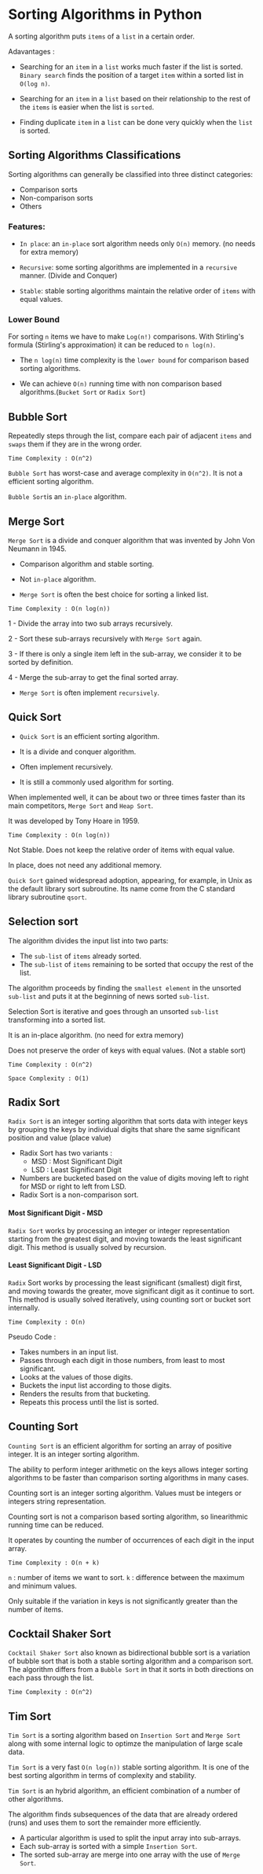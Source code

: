 # Sorting Algorithms in Python

A sorting algorithm puts `items` of a `list` in a certain order.

Adavantages : 

  - Searching for an `item` in a `list` works much faster if the list is sorted. `Binary search` finds the position of a target `item` within a sorted list in `O(log n)`.

  - Searching for an `item` in a `list` based on their relationship to the rest of the `items` is easier when the list is `sorted`.

  -  Finding duplicate `item` in a `list` can be done very quickly when the `list` is sorted.

## Sorting Algorithms Classifications
Sorting algorithms can generally be classified into three distinct categories:

  - Comparison sorts
  - Non-comparison sorts
  - Others


### Features:
- `In place`: an `in-place` sort algorithm needs only `O(n)` memory. (no needs for extra memory)

- `Recursive`: some sorting algorithms are implemented in a `recursive` manner. (Divide and Conquer)

- `Stable`: stable sorting algorithms maintain the relative order of `items` with equal values.

### Lower Bound

For sorting `n` items we have to make `Log(n!)` comparisons. With Stirling's formula (Stirling's approximation) it can be reduced to `n log(n)`.

- The `n log(n)` time complexity is the `lower bound` for comparison based sorting algorithms.

- We can achieve `O(n)` running time with non comparison based algorithms.(`Bucket Sort` or `Radix Sort`)

## Bubble Sort

Repeatedly steps through the list, compare each pair of adjacent `items` and `swaps` them if they are in the wrong order.

`Time Complexity : O(n^2)`

`Bubble Sort` has worst-case and average complexity in `O(n^2)`. It is not a efficient sorting algorithm.

`Bubble Sort`is an `in-place` algorithm.

## Merge Sort

`Merge Sort` is a divide and conquer algorithm that was invented by John Von Neumann in 1945.

- Comparison algorithm and stable sorting.

- Not `in-place` algorithm.

- `Merge Sort` is often the best choice for sorting a linked list.

`Time Complexity : O(n log(n))`

1 - Divide the array into two sub arrays recursively.

2 - Sort these sub-arrays recursively with `Merge Sort` again.

3 - If there is only a single item left in the sub-array, we consider it to be sorted by definition.

4 - Merge the sub-array to get the final sorted array.

- `Merge Sort` is often implement `recursively`.

## Quick Sort

- `Quick Sort` is an efficient sorting algorithm.

- It is a divide and conquer algorithm.

- Often implement recursively.

-  It is still a commonly used algorithm for sorting.

When implemented well, it can be about two or three times faster than its main competitors, `Merge Sort` and `Heap Sort`.

It was developed by Tony Hoare in 1959.

`Time Complexity : O(n log(n))`

Not Stable. Does not keep the relative order of items with equal value.

In place, does not need any additional memory.

`Quick Sort` gained widespread adoption, appearing, for example, in Unix as the default library sort subroutine. Its name come from the C standard library subroutine `qsort`.

## Selection sort

The algorithm divides the input list into two parts:
  - The `sub-list` of `items` already sorted.
  - The `sub-list` of `items` remaining to be sorted that occupy the rest of the list.

The algorithm proceeds by finding the `smallest element` in the unsorted `sub-list` and puts it at the beginning of news sorted `sub-list`.

Selection Sort is iterative and goes through an unsorted `sub-list` transforming into a sorted list.

It is an in-place algorithm. (no need for extra memory)

Does not preserve the order of keys with equal values. (Not a stable sort)

`Time Complexity : O(n^2)`

`Space Complexity : O(1)`

## Radix Sort

`Radix Sort` is an integer sorting algorithm that sorts data with integer keys by grouping the keys by individual digits that share the same significant position and value (place value)

- Radix Sort has two variants :
  - MSD : Most Significant Digit
  - LSD : Least Significant Digit
- Numbers are bucketed based on the value of digits moving left to right for MSD or
right to left from LSD.
- Radix Sort is a non-comparison sort.

#### Most Significant Digit - MSD

`Radix Sort` works by processing an integer or integer representation starting from the greatest digit, and moving towards the least significant digit. This method is usually solved by recursion.

#### Least Significant Digit - LSD

`Radix` Sort works by processing the least significant (smallest) digit first, and moving towards the greater, move significant digit as it continue to sort. This method is usually solved iteratively, using counting sort or bucket sort internally.


`Time Complexity : O(n)`

Pseudo Code :
  - Takes numbers in an input list.
  - Passes through each digit in those numbers, from least to most significant.
  - Looks at the values of those digits.
  - Buckets the input list according to those digits.
  - Renders the results from that bucketing.
  - Repeats this process until the list is sorted.

## Counting Sort

`Counting Sort` is an efficient algorithm for sorting an array of positive integer. It is an integer sorting algorithm.

The ability to perform integer arithmetic on the keys allows integer sorting algorithms to be faster than comparison sorting algorithms in many cases.

Counting sort is an integer sorting algorithm. Values must be integers or integers string representation.

Counting sort is not a comparison based sorting algorithm, so linearithmic running time can be reduced.


It operates by counting the number of occurrences of each digit in the input array.

`Time Complexity : O(n + k)`

`n` : number of items we want to sort.
`k` : difference between the maximum and minimum values.

Only suitable if the variation in keys is not significantly greater than the number of items.


## Cocktail Shaker Sort

`Cocktail Shaker Sort` also known as bidirectional bubble sort is a variation of bubble sort that is both a stable sorting algorithm and a comparison sort. The algorithm differs from a `Bubble Sort` in that it sorts in both directions on each pass through the list.

`Time Complexity : O(n^2)`


## Tim Sort

`Tim Sort` is a sorting algorithm based on `Insertion Sort` and `Merge Sort` along with some internal logic to optimze the manipulation of large scale data.

`Tim Sort` is a very fast `O(n log(n))` stable sorting algorithm. It is one of the best sorting algorithm in terms of complexity and stability.

`Tim Sort` is an hybrid algorithm, an efficient combination of a number of other algorithms.

The algorithm finds subsequences of the data that are already ordered (runs) and uses them to sort the remainder more efficiently.

- A particular algorithm is used to split the input array into sub-arrays.
- Each sub-array is sorted with a simple `Insertion Sort`.
- The sorted sub-array are merge into one array with the use of `Merge Sort`.
